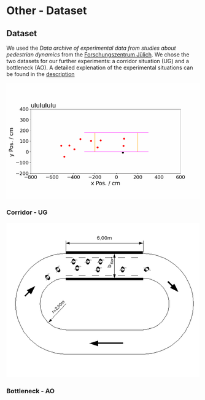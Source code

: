 # Other - Dataset

## Dataset

We used the *Data archive of experimental data from studies about pedestrian dynamics* from the [Forschungszentrum Jülich](https://ped.fz-juelich.de/database/doku.php). We chose the two datasets for our further experiments: a corridor situation (UG) and a bottleneck (AO). A detailed explenation of the experimental situations can be found in the [description](VersuchsdokumentationHERMES.pdf)

![test bild](https://github.com/lukamillion/ai-team/blob/main/downsapling_8.gif)

### Corridor - UG

![Corridor scematics](https://github.com/lukamillion/ai-team/blob/main/other/UG/ug.png)


### Bottleneck - AO

